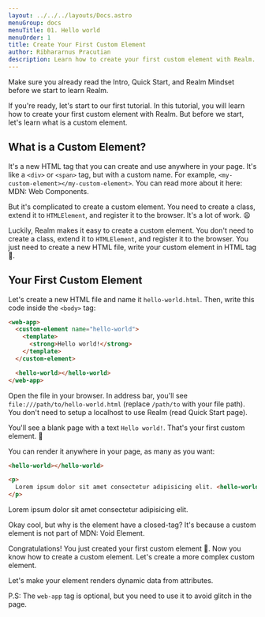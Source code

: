 ```yaml
---
layout: ../../../layouts/Docs.astro
menuGroup: docs
menuTitle: 01. Hello world
menuOrder: 1
title: Create Your First Custom Element
author: Ribhararnus Pracutian
description: Learn how to create your first custom element with Realm.
---
```


Make sure you already read the <anchor-link href="/docs">Intro</anchor-link>, <anchor-link href="/docs/quick-start">Quick Start</anchor-link>, and <anchor-link href="/docs/mindset">Realm Mindset</anchor-link> before we start to learn Realm.

If you're ready, let's start to our first tutorial. In this tutorial, you will learn how to create your first custom element with Realm. But before we start, let's learn what is a custom element.

## What is a Custom Element?
It's a new HTML tag that you can create and use anywhere in your page. It's like a `<div>` or `<span>` tag, but with a custom name. For example, `<my-custom-element></my-custom-element>`. You can read more about it here: <anchor-link href="https://developer.mozilla.org/en-US/docs/Web/API/Web_components" target="_blank">MDN: Web Components</anchor-link>.

But it's complicated to create a custom element. You need to create a class, extend it to `HTMLElement`, and register it to the browser. It's a lot of work. 😩

Luckily, Realm makes it easy to create a custom element. You don't need to create a class, extend it to `HTMLElement`, and register it to the browser. You just need to create a new HTML file, write your custom element in HTML tag 🎉.

## Your First Custom Element
Let's create a new HTML file and name it `hello-world.html`. Then, write this code inside the `<body>` tag:

```html
<web-app>
  <custom-element name="hello-world">
    <template>
      <strong>Hello world!</strong>
    </template>
  </custom-element>

  <hello-world></hello-world>
</web-app>
```

Open the file in your browser. In address bar, you'll see `file:///path/to/hello-world.html` (replace `/path/to` with your file path). You don't need to setup a localhost to use Realm (read <anchor-link href="/docs/quick-start">Quick Start</anchor-link> page).

You'll see a blank page with a text `Hello world!`. That's your first custom element. 🎉

<custom-element name="hello-world">
  <template>
    <strong>Hello world!</strong>
  </template>
</custom-element>

<realm-demo>
  <hello-world></hello-world>
</realm-demo>

You can render it anywhere in your page, as many as you want:

```html
<hello-world></hello-world>

<p>
  Lorem ipsum dolor sit amet consectetur adipisicing elit. <hello-world>
</p>
```

<realm-demo>
<hello-world></hello-world>

<p>
  Lorem ipsum dolor sit amet consectetur adipisicing elit. <hello-world>
</p>
</realm-demo>

Okay cool, but why is the element have a closed-tag? It's because a custom element is not part of <anchor-link href="https://developer.mozilla.org/en-US/docs/Glossary/Void_element" target="_blank">MDN: Void Element</anchor-link>.

Congratulations! You just created your first custom element 🎉. Now you know how to create a custom element. Let's create a more complex custom element.

Let's make your element <anchor-link href="/docs/learn/attributes">renders dynamic data from attributes</anchor-link>.

P.S: The `web-app` tag is optional, but you need to use it to avoid glitch in the page.
